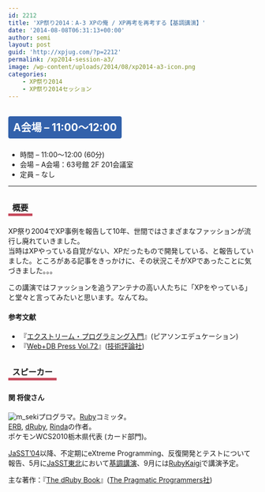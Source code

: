 ```yaml
---
id: 2212
title: 'XP祭り2014：A-3 XPの俺 / XP再考を再考する【基調講演】'
date: '2014-08-08T06:31:13+00:00'
author: semi
layout: post
guid: 'http://xpjug.com/?p=2212'
permalink: /xp2014-session-a3/
image: /wp-content/uploads/2014/08/xp2014-a3-icon.png
categories:
    - XP祭り2014
    - XP祭り2014セッション
---
```


## <span style="color:#FFFFFF; background-color:#3261AB; margin:0 0 30px 0; padding:10px 10px; border-radius:4px; line-height:2.5;">A会場 – 11:00〜12:00</span>

- 時間 – 11:00〜12:00 (60分)
- 会場 – A会場：63号館 2F 201会議室
- 定員 – なし

---

### <span style="margin:0 0 10px 0; padding:2px 8px; border-width:0 0 5px 0; border-color:#C6485B; border-style:solid; line-height:2.5;">概要</span>

XP祭り2004でXP事例を報告して10年、世間ではさまざまなファッションが流行し廃れていきました。  
当時はXPやっている自覚がない、XPだったもので開発している、と報告していました。ところがある記事をきっかけに、その状況こそがXPであったことに気づきました。。。

この講演ではファッションを追うアンテナの高い人たちに「XPをやっている」と堂々と言ってみたいと思います。なんてね。

#### <span style="line-height:1.5;">参考文献</span>

- 『[エクストリーム・プログラミング入門](http://www.amazon.co.jp/dp/489471275X)』(ピアソンエデュケーション)
- 『[Web+DB Press Vol.72](http://gihyo.jp/magazine/wdpress/archive/2013/vol72)』([技術評論社](http://gihyo.jp/))

### <span style="margin:0 0 10px 0; padding:2px 8px; border-width:0 0 5px 0; border-color:#C6485B; border-style:solid; line-height:2.5;">スピーカー</span>

#### <span style="line-height:1.5;">関 将俊さん</span>

![m_seki](http://xpjug.com/wp-content/uploads/2014/08/m_seki.png)プログラマ。[Ruby](https://www.ruby-lang.org)コミッタ。  
[ERB](http://www2a.biglobe.ne.jp/seki/ruby/erb.html), [dRuby](http://www2a.biglobe.ne.jp/seki/ruby/druby.html), [Rinda](http://www2a.biglobe.ne.jp/seki/ruby/d208.html)の作者。  
ポケモンWCS2010栃木県代表 (カード部門)。

[JaSST’04](http://jasst.jp/archives/jasst04.html)以降、不定期にeXtreme Programming、反復開発とテストについて報告、5月に[JaSST東北](http://jasst.jp/symposium/jasst14tohoku.html)において[基調講演](http://jasst.jp/symposium/jasst14tohoku/outline.html)、9月には[RubyKaigi](http://rubykaigi.org/2014)で講演予定。

主な著作：『[The dRuby Book](http://pragprog.com/book/sidruby/the-druby-book)』([The Pragmatic Programmers社](http://pragprog.com/))